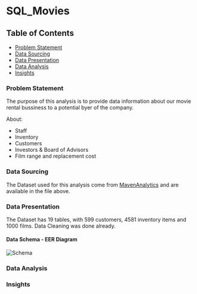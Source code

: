 # SQL_Movies

## Table of Contents

* [Problem Statement](#problem-statement)
* [Data Sourcing](#data-sourcing)
* [Data Presentation](#data-presentation)
* [Data Analysis](#data-analysis)
* [Insights](#insights)

### Problem Statement

The purpose of this analysis is to provide data information about our 
movie rental bussiness to a potential byer of the company.

About:
* Staff
* Inventory
* Customers
* Investors & Board of Advisors
* Film range and replacement cost


### Data Sourcing

The Dataset used for this analysis come from [MavenAnalytics](https://www.mavenanalytics.io/data-playground) and are available in the file above.

### Data Presentation
The Dataset has 19 tables, with 599 customers, 4581 inventory items and 1000 films.
Data Cleaning was done already.

#### Data Schema - EER Diagram

![Schema](C:\Users\sotir\OneDrive\Desktop\Skills\MavenAnalytics\SQL\MySQLDataAnalysis\SQL_scripts\DataSchema.png)



### Data Analysis

### Insights

